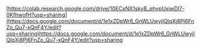 [https://colab.research.google.com/drive/10ECxNX1skyB_qhvpUxiwDl7-0KfhwofH?usp=sharing](https://docs.google.com/document/d/1e1xZDpWr6_GnWLUwyjlQlqXj8Pj6FnZo_Qu7-xQnF4Y/edit?usp=sharing)https://docs.google.com/document/d/1e1xZDpWr6_GnWLUwyjlQlqXj8Pj6FnZo_Qu7-xQnF4Y/edit?usp=sharing
